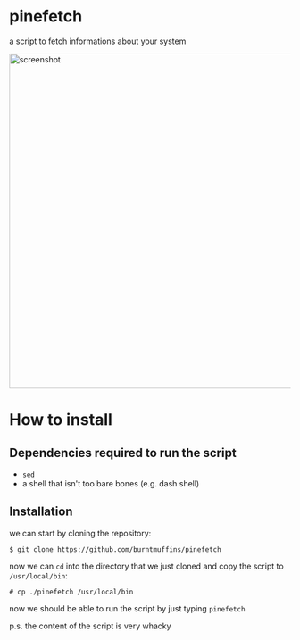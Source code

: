 # pinefetch
a script to fetch informations about your system

<img width="800" height="600" alt="screenshot" src="https://github.com/user-attachments/assets/a67e032c-d955-4b8e-a3f5-c7fa0430c8b7" />

# How to install
## Dependencies required to run the script
- `sed`
- a shell that isn't too bare bones (e.g. dash shell)

## Installation
we can start by cloning the repository:
```
$ git clone https://github.com/burntmuffins/pinefetch
```

now we can `cd` into the directory that we just cloned and copy the script to `/usr/local/bin`:
```
# cp ./pinefetch /usr/local/bin
```
now we should be able to run the script by just typing `pinefetch`


p.s. the content of the script is very whacky
